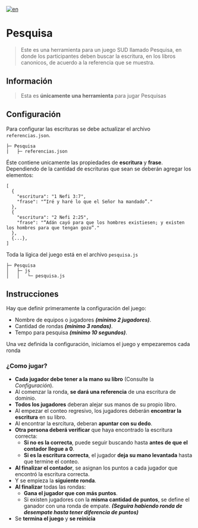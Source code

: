 [![en](https://img.shields.io/badge/lang-en-red.svg)](https://github.com/Dishel/Pesquisa/blob/main/README-ENG.md)

# Pesquisa

> Este es una herramienta para un juego SUD llamado Pesquisa, en donde los participantes deben buscar la escritura, en los libros canonicos, de acuerdo a la referencia que se muestra.

## Información

> Esta es **únicamente una herramienta** para jugar Pesquisas

## Configuración

Para configurar las escrituras se debe actualizar el archivo <code>referencias.json</code>.

```
├─ Pesquisa
|   ├─ referencias.json

```

Éste contiene unicamente las propiedades de **escritura** y **frase**. Dependiendo de la cantidad de escrituras que sean se deberán agregar los elementos:

```
[
  {
    "escritura": "1 Nefi 3:7",
    "frase": "“Iré y haré lo que el Señor ha mandado”."
  },
  {
    "escritura": "2 Nefi 2:25",
    "frase": "“Adán cayó para que los hombres existiesen; y existen los hombres para que tengan gozo”."
  },
  {...},
]
```

Toda la lígica del juego está en el archivo <code>pesquisa.js</code>

```
├─ Pesquisa
│   ├─ js
│   │   └─ pesquisa.js
```

## Instrucciones

Hay que definir primeramente la configuración del juego:

- Nombre de equipos o jugadores **_(mínimo 2 jugadores)_**.
- Cantidad de rondas **_(mínimo 3 rondas)_**.
- Tempo para pesquisa **_(mínimo 10 segundos)_**.

Una vez definida la configuración, iniciamos el juego y empezaremos cada ronda

### ¿Como jugar?

- **Cada jugador debe tener a la mano su libro** (Consulte la _Configuración_).
- Al comenzar la ronda, **se dará una referencia** de una escritura de dominio.
- **Todos los jugadores** deberan alejar sus manos de su propio libro.
- Al empezar el conteo regresivo, los jugadores deberán **encontrar la escritura** en su libro.
- Al encontrar la esrcitura, deberan **apuntar con su dedo**.
- **Otra persona deberá verificar** que haya encontrado la escritura correcta:
  - **Si no es la correcta**, puede seguir buscando hasta **antes de que el contador llegue a 0**.
  - **Si es la escritura correcta**, el jugador **deja su mano levantada** hasta que termine el conteo.
- **Al finalizar el contador**, se asignan los puntos a cada jugador que encontró la escritura correcta.
- Y se empieza la **siguiente ronda**.
- **Al finalizar** todas las rondas:
  - **Gana el jugador que con más puntos**.
  - Si existen jugadores con la **misma cantidad de puntos**, se define el ganador con una ronda de empate. ***(Seguira habiendo ronda de desempate hasta tener diferencia de puntos)***
- Se **termina el juego** y **se reinicia**
